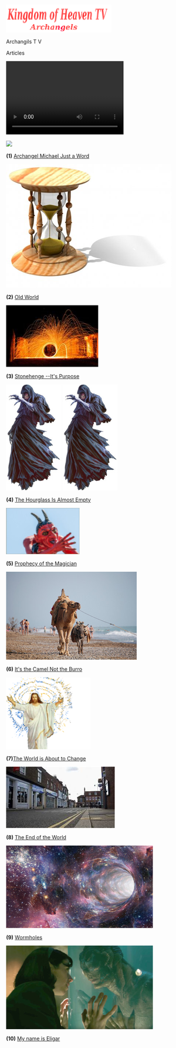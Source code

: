 
![](images/logo_main.png)


Archangils  T V

Articles

<video src="http://kidsbooksandfun.com/Videos/racoon.mp4" width="320" height="200" controls preload></video>

![](images/angelsdl.Gif)

**(1)** [Archangel Michael Just a Word](https://archangelstv.com/ANewSiteFile/ArchangelMichaelJustaword/index.html)

![](images/hourglass2.jpg)

**(2)** [Old World](http://archangelstv.com/ANewSiteFile/TheOldWorld/index.html)

![](images/stone11.JPG)

**(3)** [Stonehenge --It's Purpose](http://archangelstv.com/ANewSiteFile/Stonehenge/index.html)

![](images/Belicamp4.jpg)    ![](images/Belicamp4.jpg)

**(4)** [The Hourglass Is Almost Empty](http://archangelstv.com/ANewSiteFile/TheHourglassIsAlmostEmpty/index.html)

![](images/belicamp.jpg)

**(5)** [Prophecy of the Magician](https://archangelstv.com/ANewSiteFile/theProphecyoftheMagician/index.html)

![](images/camel1.jpg)

**(6)** [It's the Camel Not the Burro](https://archangelstv.com/ANewSiteFile/ItstheCamelNottheBurro/index.html)

![](images/user3_bg.png)

**(7)**[The World is About to Change](https://archangelstv.com/ANewSiteFile/TheWorldisAbouttoChange/index.html)

![](images/end6.jpg)

**(8)** [The End of the World](https://archangelstv.com/ANewSiteFile/TheEndoftheWorld/index.html)

![](images/What-is-a-Wormhole.jpg)
  
**(9)** [Wormholes](https://archangelstv.com/ANewSiteFile/Wormholes/index.html)

![](images/8.jpg)

**(10)** [My name is Eligar](https://archangelstv.com/ANewSiteFile/MynameisEligar/index.html)



